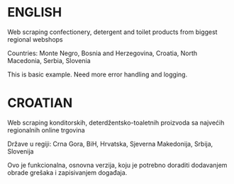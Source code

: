 # ENGLISH
Web scraping confectionery, detergent and toilet products from biggest regional webshops

Countries: Monte Negro, Bosnia and Herzegovina, Croatia, North Macedonia, Serbia, Slovenia

This is basic example. Need more error handling and logging.

# CROATIAN
Web scraping konditorskih, deterdžentsko-toaletnih proizvoda sa najvećih regionalnih online trgovina

Države u regiji: Crna Gora, BiH, Hrvatska, Sjeverna Makedonija, Srbija, Slovenija

Ovo je funkcionalna, osnovna verzija, koju je potrebno doraditi dodavanjem obrade grešaka i zapisivanjem događaja.
